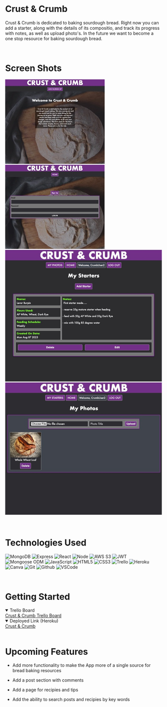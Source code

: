 <br>

# Crust & Crumb

Crust & Crumb is dedicated to baking sourdough bread. Right now you can add a starter, along with the details of its compositio, and track its progress with notes, as well as upload photo's. In the future we want to become a one stop resource for baking sourdough bread.

<br>

# Screen Shots
![](public/Images/home-page.jpeg)
![](public/Images/login-form.jpeg)
![](public/Images/starter-page.jpeg)
![](public/Images/photo-page.jpeg)

<br>

# Technologies Used

  ![MongoDB](https://img.shields.io/badge/-MongoDB-05122A?style=flat&logo=mongodb)
  ![Express](https://img.shields.io/badge/-Express-05122A?style=flat&logo=express)
  ![React](https://img.shields.io/badge/-React-05122A?style=flat&logo=react)
  ![Node](https://img.shields.io/badge/-Node.js-05122A?style=flat&logo=node.js)
  ![AWS S3](https://img.shields.io/badge/-AWS_S3-05122A?style=flat&logo=amazons3)
  ![JWT](https://img.shields.io/badge/-JSON_Web_Tokens-05122A?style=flat&logo=jsonwebtokens)
  ![Mongoose ODM](https://img.shields.io/badge/-Mongoose_ODM-05122A?style=flat&logo=mongodb)
  ![JavaScript](https://img.shields.io/badge/-JavaScript-05122A?style=flat&logo=javascript)
  ![HTML5](https://img.shields.io/badge/-HTML5-05122A?style=flat&logo=html5)
  ![CSS3](https://img.shields.io/badge/-CSS-05122A?style=flat&logo=css3)
  ![Trello](https://img.shields.io/badge/-Trello-05122A?style=flat&logo=trello)
  ![Heroku](https://img.shields.io/badge/-Heroku-05122A?style=flat&logo=heroku)
  ![Canva](https://img.shields.io/badge/-Canva-05122A?style=flat&logo=canva)
  ![Git](https://img.shields.io/badge/-Git-05122A?style=flat&logo=git)
  ![Github](https://img.shields.io/badge/-GitHub-05122A?style=flat&logo=github)
  ![VSCode](https://img.shields.io/badge/-VS_Code-05122A?style=flat&logo=visualstudio)

  <br>

# Getting Started


<details open>
  <summary> Trello Board </summary>
  <a href=https://trello.com/b/T9r7IT8V/crust-crumb
    > Crust & Crumb Trello Board </a
  >
</details>

<details open>
  <summary> Deployed Link (Heroku) </summary>
  <a href="https://crust-and-crumb-fe55d0361d80.herokuapp.com/"
    > Crust & Crumb </a
  >
</details>

<br>

# Upcoming Features

- Add more functionality to make the App more of a single source for bread baking resources

- Add a post section with comments

- Add a page for recipies and tips

- Add the ability to search posts and recipies by key words